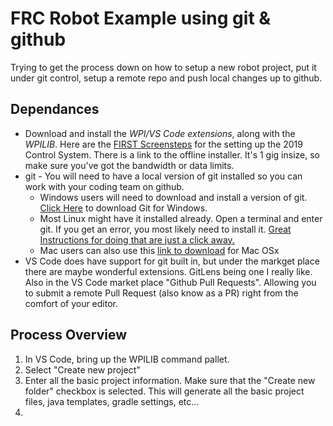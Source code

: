 # FRC Robot Example using git & github

Trying to get the process down on how to setup a new robot project, put it under git control, setup a remote repo and push local changes up to github.

## Dependances 
* Download and install the *WPI/VS Code extensions*, along with the *WPILIB*. Here are the [FIRST Screensteps](http://wpilib.screenstepslive.com/s/currentCS/m/getting_started) for the setting up the 2019 Control System. There is a link to the offline installer. It's 1 gig insize, so make sure you've got the bandwidth or data limits.
* git - You will need to have a local version of git installed so you can work with your coding team on github.
    * Windows users will need to download and install a version of git. [Click Here](https://git-scm.com/downloads/win) to download Git for Windows.  
    * Most Linux might have it installed already.  Open a terminal and enter git.  If you get an error, you most likely need to install it. [Great Instructions for doing that are just a click away.](https://git-scm.com/download/linux)
    * Mac users can also use this [link to download](https://git-scm.com/download/mac) for Mac OSx
* VS Code does have support for git built in, but under the markget place there are maybe wonderful extensions. GitLens being one I really like. Also in the VS Code market place "Github Pull Requests".  Allowing you to submit a remote Pull Request (also know as a PR) right from the comfort of your editor.

## Process Overview
1. In VS Code, bring up the WPILIB command pallet. 
2. Select "Create new project"
3. Enter all the basic project information. Make sure that the "Create new folder" checkbox is selected.  This will generate all the basic project files, java templates, gradle settings, etc...
4. 